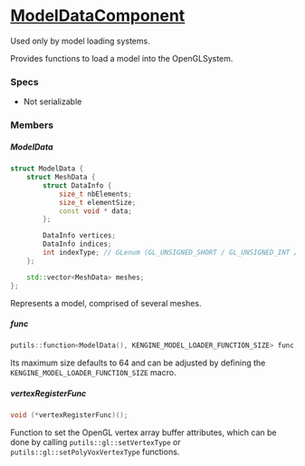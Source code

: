 # [ModelDataComponent](ModelDataComponent.hpp)

Used only by model loading systems.

Provides functions to load a model into the OpenGLSystem.

### Specs

* Not serializable

### Members

##### ModelData

```cpp
struct ModelData {
	struct MeshData {
		struct DataInfo {
			size_t nbElements;
			size_t elementSize;
			const void * data;
		};

		DataInfo vertices;
		DataInfo indices;
		int indexType; // GLenum (GL_UNSIGNED_SHORT / GL_UNSIGNED_INT / ...)
	};

	std::vector<MeshData> meshes;
};
```

Represents a model, comprised of several meshes.

##### func

```cpp
putils::function<ModelData(), KENGINE_MODEL_LOADER_FUNCTION_SIZE> func;
```

Its maximum size defaults to 64 and can be adjusted by defining the `KENGINE_MODEL_LOADER_FUNCTION_SIZE` macro.

##### vertexRegisterFunc

```cpp
void (*vertexRegisterFunc)();
```

Function to set the OpenGL vertex array buffer attributes, which can be done by calling `putils::gl::setVertexType` or `putils::gl::setPolyVoxVertexType` functions.

